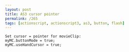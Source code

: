 ```yaml
---
layout: post
title: AS3 cursor pointer
permalink: /265
tags: [actionscript, actionscript3, as3, button, flash]
---
```


    Set cursor = pointer for movieClip:
    myMC.buttonMode = true;
    myMC.useHandCursor = true;
